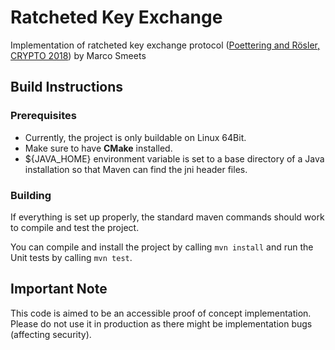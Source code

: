 # Ratcheted Key Exchange
Implementation of ratcheted key exchange protocol ([Poettering and Rösler, CRYPTO 2018](https://eprint.iacr.org/2018/296.pdf)) by Marco Smeets

## Build Instructions
### Prerequisites
- Currently, the project is only buildable on Linux 64Bit.
- Make sure to have **CMake** installed.
- ${JAVA_HOME} environment variable is set to a base directory of a Java installation so that Maven can find the jni header files.
### Building
If everything is set up properly, the standard maven commands should work to compile and test the project.
 
You can compile and install the project by calling
`mvn install`
and run the Unit tests by calling
`mvn test`.

## Important Note
This code is aimed to be an accessible proof of concept implementation. Please do not use it in production as there might be implementation bugs (affecting security).
